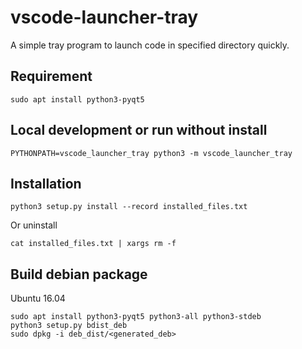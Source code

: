 # vscode-launcher-tray

A simple tray program to launch code in specified directory quickly.

## Requirement

```
sudo apt install python3-pyqt5
```

## Local development or run without install

```
PYTHONPATH=vscode_launcher_tray python3 -m vscode_launcher_tray
```

## Installation

```
python3 setup.py install --record installed_files.txt
```

Or uninstall
```
cat installed_files.txt | xargs rm -f
```

## Build debian package

Ubuntu 16.04
```
sudo apt install python3-pyqt5 python3-all python3-stdeb
python3 setup.py bdist_deb
sudo dpkg -i deb_dist/<generated_deb>
```
